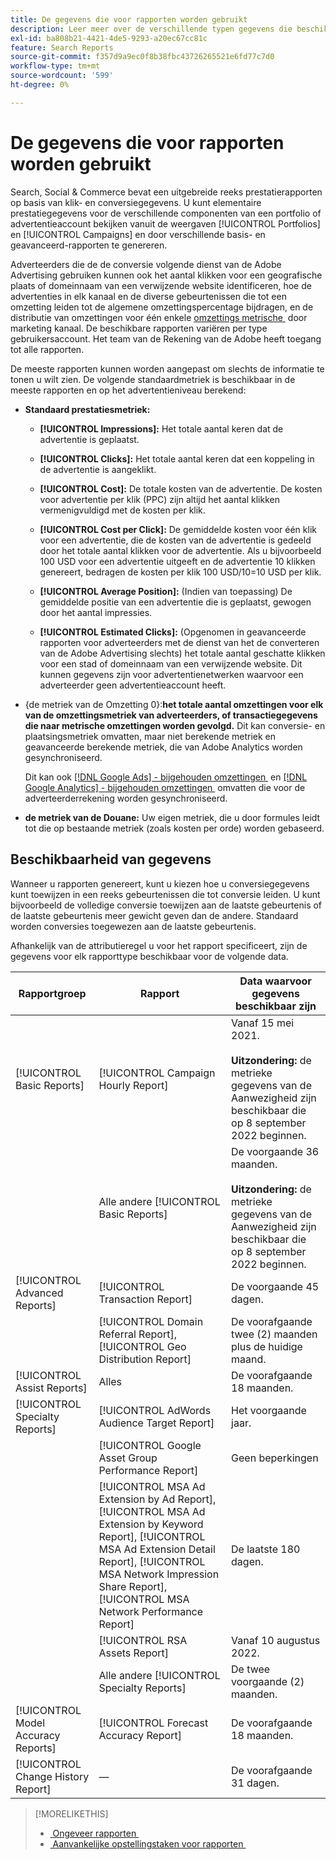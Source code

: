 ```yaml
---
title: De gegevens die voor rapporten worden gebruikt
description: Leer meer over de verschillende typen gegevens die beschikbaar zijn in gegevensweergaven en aangepaste rapporten.
exl-id: ba808b21-4421-4de5-9293-a20ec67cc81c
feature: Search Reports
source-git-commit: f357d9a9ec0f8b38fbc43726265521e6fd77c7d0
workflow-type: tm+mt
source-wordcount: '599'
ht-degree: 0%

---
```


# De gegevens die voor rapporten worden gebruikt

Search, Social &amp; Commerce bevat een uitgebreide reeks prestatierapporten op basis van klik- en conversiegegevens. U kunt elementaire prestatiegegevens voor de verschillende componenten van een portfolio of advertentieaccount bekijken vanuit de weergaven [!UICONTROL Portfolios] en [!UICONTROL Campaigns] en door verschillende basis- en geavanceerd-rapporten te genereren.

Adverteerders die de de conversie volgende dienst van de Adobe Advertising gebruiken kunnen ook het aantal klikken voor een geografische plaats of domeinnaam van een verwijzende website identificeren, hoe de advertenties in elk kanaal en de diverse gebeurtenissen die tot een omzetting leiden tot de algemene omzettingspercentage bijdragen, en de distributie van omzettingen voor één enkele [&#x200B; omzettings metrische &#x200B;](/help/search-social-commerce/admin/conversion-metrics/conversion-metric-about.md) door marketing kanaal. De beschikbare rapporten variëren per type gebruikersaccount. Het team van de Rekening van de Adobe heeft toegang tot alle rapporten.

De meeste rapporten kunnen worden aangepast om slechts de informatie te tonen u wilt zien. De volgende standaardmetriek is beschikbaar in de meeste rapporten en op het advertentieniveau berekend:

* **Standaard prestatiesmetriek:**

   * **[!UICONTROL Impressions]:** Het totale aantal keren dat de advertentie is geplaatst.

   * **[!UICONTROL Clicks]:** Het totale aantal keren dat een koppeling in de advertentie is aangeklikt.

   * **[!UICONTROL Cost]:** De totale kosten van de advertentie. De kosten voor advertentie per klik (PPC) zijn altijd het aantal klikken vermenigvuldigd met de kosten per klik.

   * **[!UICONTROL Cost per Click]:** De gemiddelde kosten voor één klik voor een advertentie, die de kosten van de advertentie is gedeeld door het totale aantal klikken voor de advertentie. Als u bijvoorbeeld 100 USD voor een advertentie uitgeeft en de advertentie 10 klikken genereert, bedragen de kosten per klik 100 USD/10=10 USD per klik.

   * **[!UICONTROL Average Position]:** (Indien van toepassing) De gemiddelde positie van een advertentie die is geplaatst, gewogen door het aantal impressies.

   * **[!UICONTROL Estimated Clicks]:** (Opgenomen in geavanceerde rapporten voor adverteerders met de dienst van het de converteren van de Adobe Advertising slechts) het totale aantal geschatte klikken voor een stad of domeinnaam van een verwijzende website. Dit kunnen gegevens zijn voor advertentienetwerken waarvoor een adverteerder geen advertentieaccount heeft.

* {de metriek van de Omzetting 0}:**het totale aantal omzettingen voor elk van de omzettingsmetriek van adverteerders, of transactiegegevens die naar metrische omzettingen worden gevolgd.** Dit kan conversie- en plaatsingsmetriek omvatten, maar niet berekende metriek en geavanceerde berekende metriek, die van Adobe Analytics worden gesynchroniseerd.

  Dit kan ook [[!DNL Google Ads] - bijgehouden omzettingen &#x200B;](/help/search-social-commerce/campaign-management/introduction/google-conversion-data.md) en [[!DNL Google Analytics] - bijgehouden omzettingen &#x200B;](/help/search-social-commerce/admin/data-sources/data-source-about.md) omvatten die voor de adverteerderrekening worden gesynchroniseerd.

* **de metriek van de Douane:** Uw eigen metriek, die u door formules leidt tot die op bestaande metriek (zoals kosten per orde) worden gebaseerd.

## Beschikbaarheid van gegevens

Wanneer u rapporten genereert, kunt u kiezen hoe u conversiegegevens kunt toewijzen in een reeks gebeurtenissen die tot conversie leiden. U kunt bijvoorbeeld de volledige conversie toewijzen aan de laatste gebeurtenis of de laatste gebeurtenis meer gewicht geven dan de andere. Standaard worden conversies toegewezen aan de laatste gebeurtenis.

Afhankelijk van de attributieregel u voor het rapport specificeert, zijn de gegevens voor elk rapporttype beschikbaar voor de volgende data.

| Rapportgroep | Rapport | Data waarvoor gegevens beschikbaar zijn |
| --- | --- | --- |
| [!UICONTROL Basic Reports] | [!UICONTROL Campaign Hourly Report] | Vanaf 15 mei 2021.<br><br><b> Uitzondering:</b> de metrieke gegevens van de Aanwezigheid zijn beschikbaar die op 8 september 2022 beginnen. |
| | Alle andere [!UICONTROL Basic Reports] | De voorgaande 36 maanden.<br><br><b> Uitzondering:</b> de metrieke gegevens van de Aanwezigheid zijn beschikbaar die op 8 september 2022 beginnen. |
| [!UICONTROL Advanced Reports] | [!UICONTROL Transaction Report] | De voorgaande 45 dagen. |
| | [!UICONTROL Domain Referral Report], [!UICONTROL Geo Distribution Report] | De voorafgaande twee (2) maanden plus de huidige maand. |
| [!UICONTROL Assist Reports] | Alles | De voorafgaande 18 maanden. |
| [!UICONTROL Specialty Reports] | [!UICONTROL AdWords Audience Target Report] | Het voorgaande jaar. |
| | [!UICONTROL Google Asset Group Performance Report] | Geen beperkingen |
| | [!UICONTROL MSA Ad Extension by Ad Report], [!UICONTROL MSA Ad Extension by Keyword Report], [!UICONTROL MSA Ad Extension Detail Report], [!UICONTROL MSA Network Impression Share Report], [!UICONTROL MSA Network Performance Report] | De laatste 180 dagen. |
| | [!UICONTROL RSA Assets Report] | Vanaf 10 augustus 2022. |
| | Alle andere [!UICONTROL Specialty Reports] | De twee voorgaande (2) maanden. |
| [!UICONTROL Model Accuracy Reports] | [!UICONTROL Forecast Accuracy Report] | De voorafgaande 18 maanden. |
| [!UICONTROL Change History Report] | — | De voorafgaande 31 dagen. |

>[!MORELIKETHIS]
>
>* [&#x200B; Ongeveer rapporten &#x200B;](report-about.md)
>* [&#x200B; Aanvankelijke opstellingstaken voor rapporten &#x200B;](initial-setup.md)
